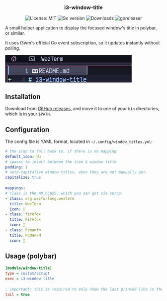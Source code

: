 <h3 align="center">
  i3-window-title
</h3>

<p align="center">
  <img alt="License: MIT" src="https://img.shields.io/github/license/nekowinston/i3-window-title">
  <img alt="Go version" src="https://img.shields.io/github/go-mod/go-version/nekowinston/i3-window-title">
  <img alt="Downloads" src="https://img.shields.io/github/downloads/nekowinston/i3-window-title/total">
  <img alt="goreleaser" src="https://github.com/nekowinston/i3-window-title/actions/workflows/release.yml/badge.svg">
</p>

A small helper application to display the focused window's title in polybar, or similar.

It uses i3wm's official Go event subscription, so it updates instantly without polling.

![Preview](assets/preview.gif)

## Installation

Download from [GitHub releases](https://github.com/nekowinston/i3-window-title/releases),
and move it to one of your `bin` directories, which is in your `$PATH`.

## Configuration

The config file is YAML format, located in `~/.config/window_titles.yml`:

```yaml
# the icon to fall back to, if there is no mapping
default_icon: ﬓ
# spaces to insert between the icon & window title
padding: 1
# auto-capitalize window titles, when they are not manually set.
capitalize: true

mappings:
# class is the WM_CLASS, which you can get via xprop.
- class: org.wezfurlong.wezterm
  title: WezTerm
  icon: 
- class: firefox
  title: Firefox
  icon: 
- class: Pcmanfm
  title: PCManFM
  icon: 
```

## Usage (polybar)

```ini
[module/window-title]
type = custom/script
exec = i3-window-title

; important! this is required to only show the last printed line in the bar
tail = true
```
